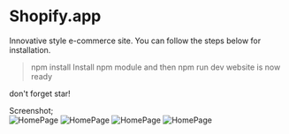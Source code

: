 # Shopify.app

Innovative style e-commerce site. You can follow the steps below for installation.
> npm install
Install npm module and then
> npm run dev 
website is now ready

don't forget star!

Screenshot;
<br/>
![HomePage](https://media.discordapp.net/attachments/1262527128101191741/1262527154860593255/image.png?ex=669a374a&is=6698e5ca&hm=047ef48e35b878ed0dea36e55c55bb31d6245db9ee6418ed040fa334b2fdfb73&=&format=webp&quality=lossless&width=550&height=228)
![HomePage](https://media.discordapp.net/attachments/1262527128101191741/1263611630697054280/image.png?ex=669add89&is=66998c09&hm=e9e5f95f90b56a07383ff5efc0f49c511e282583c44a2bc1d09feb6a18f6445a&=&format=webp&quality=lossless&width=550&height=232)
![HomePage](https://media.discordapp.net/attachments/1262527128101191741/1263611770413645966/image.pngex=669addaa&is=66998c2a&hm=5d235a43ec845cbfc005ff54fa3a9543a97690e40059798a378b345df43b27c3&=&format=webp&quality=lossless&width=550&height=282)
![HomePage](https://media.discordapp.net/attachments/1262527128101191741/1263612127004987483/image.png?ex=669addff&is=66998c7f&hm=9f7f54c4e84a5ca74069aca01fa2ec4dc5bf549a17674406d8436e2c361fc202&=&format=webp&quality=lossless&width=550&height=265)

